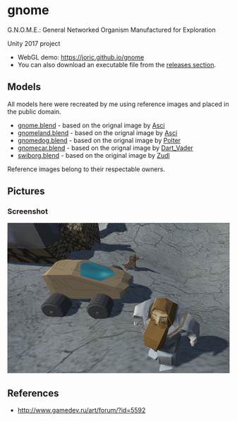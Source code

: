 # gnome

G.N.O.M.E.: General Networked Organism Manufactured for Exploration

Unity 2017 project

* WebGL demo: https://joric.github.io/gnome
* You can also download an executable file from the [releases section](https://github.com/joric/gnome/releases).

## Models

All models here were recreated by me using reference images and placed in the public domain.

* [gnome.blend](Assets/models/gnome) - based on the orignal image by [Asci](http://www.gamedev.ru/art/forum/?id=5592)
* [gnomeland.blend](Assets/models/gnomeland) - based on the orignal image by [Asci](http://www.gamedev.ru/art/forum/?id=5592)
* [gnomedog.blend](Assets/models/gnomedog) - based on the orignal image by [Polter](http://www.gamedev.ru/art/forum/?id=5592&page=156#m2335)
* [gnomecar.blend](Assets/models/gnomecar) - based on the orignal image by [Dart_Vader](http://www.gamedev.ru/projects/forum/?id=8855&page=2#m16)
* [swiborg.blend](Assets/models/swiborg) - based on the original image by [Zudl](http://www.gamedev.ru/flame/forum/?id=66447)

Reference images belong to their respectable owners.

## Pictures

### Screenshot

![gnome.jpg](gnome.jpg)

## References

* http://www.gamedev.ru/art/forum/?id=5592


